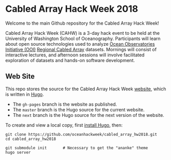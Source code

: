 # Cabled Array Hack Week 2018

Welcome to the main Github repository for the Cabled Array Hack Week!

Cabled Array Hack Week (CAHW) is a 3-day hack event to be held at the University of Washington School of Oceanography. Participants will learn about open source technologies used to analyze [Ocean Observatories Initiative (OOI)](https://oceanobservatories.org/) [Regional Cabled Array](http://www.interactiveoceans.washington.edu) datasets. Mornings will consist of interactive lectures, and afternoon sessions will involve facilitated exploration of datasets and hands-on software development.


## Web Site

This repo stores the source for the Cabled Array Hack Week [website](https://oceanhackweek.github.io/cabled_array_hw2018/), which is written in [Hugo](https://gohugo.io).

 * The `gh-pages` branch is the website as published.
 * The `master` branch is the Hugo source for the current website.
 * The `next` branch is the Hugo source for the next version of the website.

To create and view a local copy, first
[install Hugo](https://gohugo.io/getting-started/installing/), then:

    git clone https://github.com/oceanhackweek/cabled_array_hw2018.git
    cd cabled_array_hw2018

    git submodule init       # Necessary to get the "ananke" theme
    hugo server


<!-- ## [Projects Folder](projects) -->
